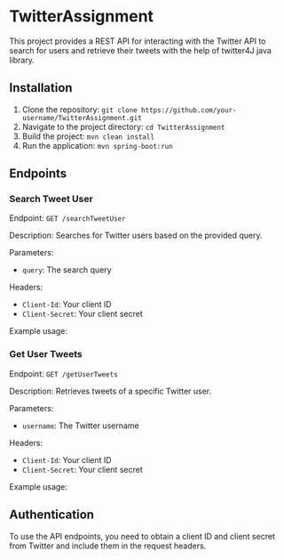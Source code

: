 # TwitterAssignment

This project provides a REST API for interacting with the Twitter API to search for users and retrieve their tweets with the help of twitter4J java library.

## Installation

1. Clone the repository: `git clone https://github.com/your-username/TwitterAssignment.git`
2. Navigate to the project directory: `cd TwitterAssignment`
3. Build the project: `mvn clean install`
4. Run the application: `mvn spring-boot:run`

## Endpoints

### Search Tweet User

Endpoint: `GET /searchTweetUser`

Description: Searches for Twitter users based on the provided query.

Parameters:
- `query`: The search query

Headers:
- `Client-Id`: Your client ID
- `Client-Secret`: Your client secret

Example usage:

### Get User Tweets

Endpoint: `GET /getUserTweets`

Description: Retrieves tweets of a specific Twitter user.

Parameters:
- `username`: The Twitter username

Headers:
- `Client-Id`: Your client ID
- `Client-Secret`: Your client secret

Example usage:
## Authentication

To use the API endpoints, you need to obtain a client ID and client secret from Twitter and include them in the request headers.
